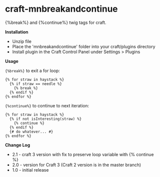 craft-mnbreakandcontinue
========================

{%break%} and {%continue%} twig tags for craft.

**Installation**

- Unzip file
- Place the 'mnbreakandcontinue' folder into your craft/plugins directory
- Install plugin in the Craft Control Panel under Settings > Plugins

**Usage**

`{%break%}` to exit a for loop:

    {% for straw in haystack %}
      {% if straw == needle %}
        {% break %}
      {% endif %}
    {% endfor %}

`{%continue%}` to continue to next iteration:

    {% for straw in haystack %}
      {% if not isInteresting(straw) %}
        {% continue %}
      {% endif %}
      {# do whatever... #}
    {% endfor %}

**Change Log**

- 2.1 - craft 3 version with fix to preserve loop variable with {% continue %}
- 2.0 - version for Craft 3 (Craft 2 version is in the master branch)
- 1.0 - initial release

